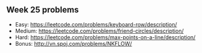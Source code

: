 ## Week 25 problems

- Easy: https://leetcode.com/problems/keyboard-row/description/
- Medium: https://leetcode.com/problems/friend-circles/description/
- Hard: https://leetcode.com/problems/max-points-on-a-line/description/
- Bonus: http://vn.spoj.com/problems/NKFLOW/
